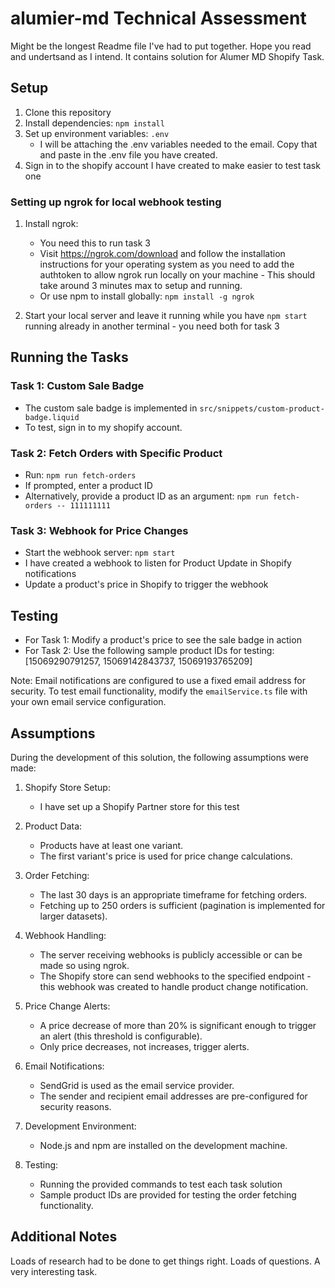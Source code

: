 # alumier-md Technical Assessment

Might be the longest Readme file I've had to put together. Hope you read and undertsand as I intend. It contains solution for Alumer MD Shopify Task.

## Setup

1. Clone this repository
2. Install dependencies: `npm install`
3. Set up environment variables: `.env`
   - I will be attaching the .env variables needed to the email. Copy that and paste in the .env file you have created.
4. Sign in to the shopify account I have created to make easier to test task one

### Setting up ngrok for local webhook testing

1. Install ngrok:
   - You need this to run task 3
   - Visit https://ngrok.com/download and follow the installation instructions for your operating system as you need to add the authtoken to allow ngrok run locally on your machine - This should take around 3 minutes max to setup and running.
   - Or use npm to install globally: `npm install -g ngrok`

2. Start your local server and leave it running while you have `npm start` running already in another terminal - you need both for task 3

## Running the Tasks

### Task 1: Custom Sale Badge
- The custom sale badge is implemented in `src/snippets/custom-product-badge.liquid`
- To test, sign in to my shopify account.

### Task 2: Fetch Orders with Specific Product
- Run: `npm run fetch-orders`
- If prompted, enter a product ID
- Alternatively, provide a product ID as an argument: `npm run fetch-orders -- 111111111`

### Task 3: Webhook for Price Changes
- Start the webhook server: `npm start`
- I have created a webhook to listen for Product Update in Shopify notifications
- Update a product's price in Shopify to trigger the webhook

## Testing

- For Task 1: Modify a product's price to see the sale badge in action
- For Task 2: Use the following sample product IDs for testing: [15069290791257, 15069142843737, 15069193765209]


Note: Email notifications are configured to use a fixed email address for security. To test email functionality, modify the `emailService.ts` file with your own email service configuration.


## Assumptions

During the development of this solution, the following assumptions were made:

1. Shopify Store Setup:
   - I have set up a Shopify Partner store for this test

2. Product Data:
   - Products have at least one variant.
   - The first variant's price is used for price change calculations.

3. Order Fetching:
   - The last 30 days is an appropriate timeframe for fetching orders.
   - Fetching up to 250 orders is sufficient (pagination is implemented for larger datasets).

4. Webhook Handling:
   - The server receiving webhooks is publicly accessible or can be made so using ngrok.
   - The Shopify store can send webhooks to the specified endpoint - this webhook was created to handle product change notification.

5. Price Change Alerts:
   - A price decrease of more than 20% is significant enough to trigger an alert (this threshold is configurable).
   - Only price decreases, not increases, trigger alerts.

6. Email Notifications:
   - SendGrid is used as the email service provider.
   - The sender and recipient email addresses are pre-configured for security reasons.

7. Development Environment:
   - Node.js and npm are installed on the development machine.

8. Testing:
   - Running the provided commands to test each task solution
   - Sample product IDs are provided for testing the order fetching functionality.


## Additional Notes
Loads of research had to be done to get things right. Loads of questions. A very interesting task.
